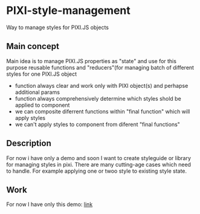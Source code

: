 # PIXI-style-management
Way to manage styles for PIXI.JS objects

## Main concept
Main idea is to manage PIXI.JS properties as "state" and use for this purpose reusable functions and "reducers"(for managing batch of different styles for one PIXI.JS object
* function always clear and work only with PIXI object(s) and perhapse additional params
* function always comprehensively determine which styles shold be applied to component
* we can composite diferrent functions within "final function" which will apply styles
* we can't apply styles to component from diferent "final functions"

## Description
For now i have only a demo and soon I want to create styleguide or library for managing styles in pixi.
There are many cutting-age cases which need to handle. For example applying one or twoo style to existing style state.

## Work
For now I have only this demo: [link](https://www.pixiplayground.com/#/edit/~Ob1NxqG4zrzdCXVlNsBN)

